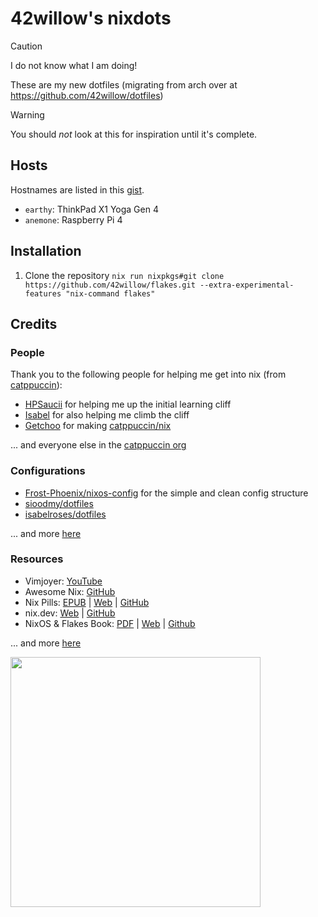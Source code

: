 # 42willow's nixdots

> [!CAUTION]
> I do not know what I am doing!

These are my new dotfiles (migrating from arch over at https://github.com/42willow/dotfiles)

> [!WARNING]
> You should _not_ look at this for inspiration until it's complete.

## Hosts

Hostnames are listed in this [gist](hhttps://gist.github.com/42Willow/bd33bd408deced515cd05fd7512b2597).

- `earthy`: ThinkPad X1 Yoga Gen 4
- `anemone`: Raspberry Pi 4

## Installation

1. Clone the repository
   `nix run nixpkgs#git clone https://github.com/42willow/flakes.git --extra-experimental-features "nix-command flakes"`

## Credits

### People

Thank you to the following people for helping me get into nix (from [catppuccin](https://github.com/catppuccin/)):

- [HPSaucii](https://github.com/HPsaucii) for helping me up the initial learning cliff
- [Isabel](https://github.com/isabelroses) for also helping me climb the cliff
- [Getchoo](https://github.com/getchoo) for making [catppuccin/nix](https://github.com/catppuccin/nix)

... and everyone else in the [catppuccin org](https://github.com/catppuccin)

### Configurations

- [Frost-Phoenix/nixos-config](https://github.com/Frost-Phoenix/nixos-config) for the simple and clean config structure
- [sioodmy/dotfiles](https://github.com/sioodmy/dotfiles)
- [isabelroses/dotfiles](https://github.com/isabelroses/dotfiles)

... and more [here](https://github.com/stars/42Willow/lists/nix)

### Resources

- Vimjoyer: [YouTube](https://www.youtube.com/@vimjoyer/videos)
- Awesome Nix: [GitHub](https://github.com/nix-community/awesome-nix)
- Nix Pills: [EPUB](https://nixos.org/guides/nix-pills/nix-pills.epub) | [Web](https://nixos.org/guides/nix-pills/) | [GitHub](https://github.com/NixOS/nix-pills)
- nix.dev: [Web](https://nix.dev/) | [GitHub](https://github.com/NixOS/nix.dev)
- NixOS & Flakes Book: [PDF](https://github.com/ryan4yin/nixos-and-flakes-book/releases/latest) | [Web](https://nixos-and-flakes.thiscute.world/) | [Github](https://github.com/ryan4yin/nixos-and-flakes-book)

... and more [here](https://github.com/stars/42Willow/lists/nix)

<img src="https://github.com/user-attachments/assets/00dfccef-01fe-4bb2-81fa-98b948ba2d2c" width="400">
